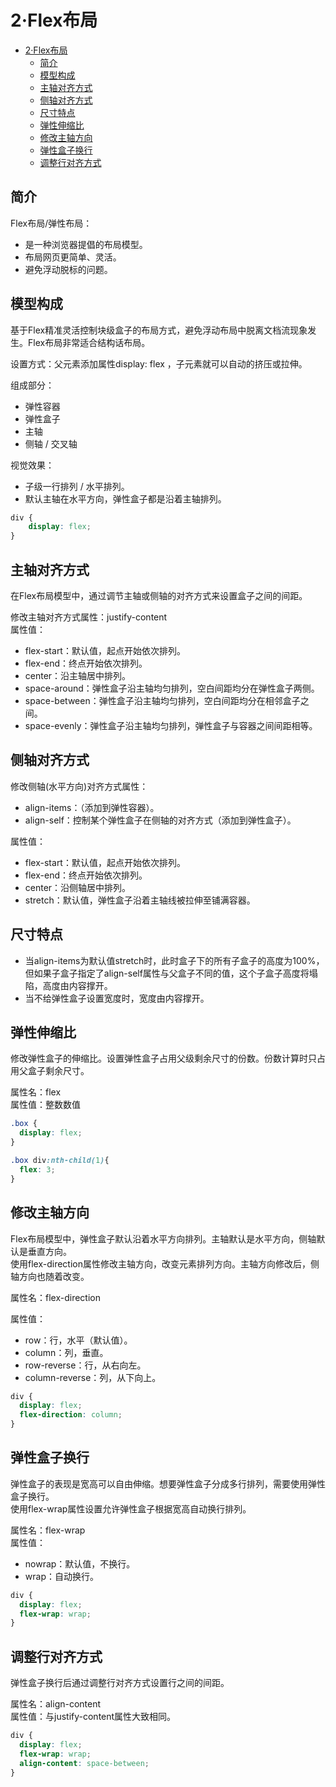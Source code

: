 # 2·Flex布局

<!-- TOC -->
* [2·Flex布局](#2flex布局)
  * [简介](#简介)
  * [模型构成](#模型构成)
  * [主轴对齐方式](#主轴对齐方式)
  * [侧轴对齐方式](#侧轴对齐方式)
  * [尺寸特点](#尺寸特点)
  * [弹性伸缩比](#弹性伸缩比)
  * [修改主轴方向](#修改主轴方向)
  * [弹性盒子换行](#弹性盒子换行)
  * [调整行对齐方式](#调整行对齐方式)
<!-- TOC -->

## 简介
Flex布局/弹性布局：
- 是一种浏览器提倡的布局模型。
- 布局网页更简单、灵活。
- 避免浮动脱标的问题。

## 模型构成
基于Flex精准灵活控制块级盒子的布局方式，避免浮动布局中脱离文档流现象发生。Flex布局非常适合结构话布局。  

设置方式：父元素添加属性display: flex ，子元素就可以自动的挤压或拉伸。

组成部分：
- 弹性容器
- 弹性盒子
- 主轴
- 侧轴 / 交叉轴

视觉效果：
- 子级一行排列 / 水平排列。
- 默认主轴在水平方向，弹性盒子都是沿着主轴排列。

```css
div {
    display: flex;
}
```

## 主轴对齐方式
在Flex布局模型中，通过调节主轴或侧轴的对齐方式来设置盒子之间的间距。

修改主轴对齐方式属性：justify-content  
属性值：
- flex-start：默认值，起点开始依次排列。
- flex-end：终点开始依次排列。
- center：沿主轴居中排列。
- space-around：弹性盒子沿主轴均匀排列，空白间距均分在弹性盒子两侧。
- space-between：弹性盒子沿主轴均匀排列，空白间距均分在相邻盒子之间。
- space-evenly：弹性盒子沿主轴均匀排列，弹性盒子与容器之间间距相等。

## 侧轴对齐方式
修改侧轴(水平方向)对齐方式属性：
- align-items：（添加到弹性容器）。
- align-self：控制某个弹性盒子在侧轴的对齐方式（添加到弹性盒子）。

属性值：
- flex-start：默认值，起点开始依次排列。
- flex-end：终点开始依次排列。
- center：沿侧轴居中排列。
- stretch：默认值，弹性盒子沿着主轴线被拉伸至铺满容器。

## 尺寸特点
- 当align-items为默认值stretch时，此时盒子下的所有子盒子的高度为100%， 但如果子盒子指定了align-self属性与父盒子不同的值，这个子盒子高度将塌陷，高度由内容撑开。
- 当不给弹性盒子设置宽度时，宽度由内容撑开。

## 弹性伸缩比
修改弹性盒子的伸缩比。设置弹性盒子占用父级剩余尺寸的份数。份数计算时只占用父盒子剩余尺寸。

属性名：flex  
属性值：整数数值

```css
.box {
  display: flex;
}

.box div:nth-child(1){
  flex: 3;
}
```

## 修改主轴方向
Flex布局模型中，弹性盒子默认沿着水平方向排列。主轴默认是水平方向，侧轴默认是垂直方向。   
使用flex-direction属性修改主轴方向，改变元素排列方向。主轴方向修改后，侧轴方向也随着改变。  

属性名：flex-direction  

属性值：
- row：行，水平（默认值）。
- column：列，垂直。
- row-reverse：行，从右向左。
- column-reverse：列，从下向上。

```css
div {
  display: flex;
  flex-direction: column;
}
```

## 弹性盒子换行
弹性盒子的表现是宽高可以自由伸缩。想要弹性盒子分成多行排列，需要使用弹性盒子换行。  
使用flex-wrap属性设置允许弹性盒子根据宽高自动换行排列。  

属性名：flex-wrap  
属性值：
- nowrap：默认值，不换行。
- wrap：自动换行。

```css
div {
  display: flex;
  flex-wrap: wrap;
}
```

## 调整行对齐方式
弹性盒子换行后通过调整行对齐方式设置行之间的间距。  

属性名：align-content  
属性值：与justify-content属性大致相同。

```css
div {
  display: flex;
  flex-wrap: wrap;
  align-content: space-between;
}
```